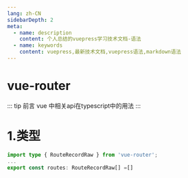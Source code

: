 ```yaml
---
lang: zh-CN
sidebarDepth: 2
meta:
  - name: description
    content: 个人总结的vuepress学习技术文档-语法
  - name: keywords
    content: vuepress,最新技术文档,vuepress语法,markdown语法
---
```


# vue-router

::: tip 前言
vue 中相关api在typescript中的用法
:::

# 1.类型
```ts
import type { RouteRecordRaw } from 'vue-router';
...
export const routes: RouteRecordRaw[] =[]
```